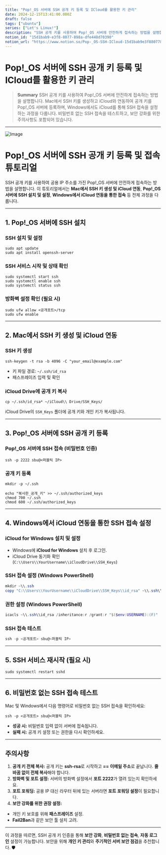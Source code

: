 ```yaml
---
title: "Pop!_OS 서버에 SSH 공개 키 등록 및 ICloud를 활용한 키 관리"
date: 2024-12-15T13:41:00.000Z
draft: false
tags: ["ubuntu"]
series: ["Let's Linux!"]
description: "SSH 공개 키를 사용하여 Pop!_OS 서버에 안전하게 접속하는 방법을 설명합니다. Mac에서 SSH 키를 생성하고 iCloud와 연동하여 공개 키를 Pop!_OS 서버에 등록하며, Windows에서도 iCloud를 통해 SSH 접속을 설정하는 과정을 다룹니다. 비밀번호 없는 SSH 접속을 테스트하고, 보안 강화를 위한 주의사항도 포함되어 있습니다."
notion_id: "15d1bab9-e3f8-8077-898a-dfe448d70390"
notion_url: "https://www.notion.so/Pop-_OS-SSH-ICloud-15d1bab9e3f88077898adfe448d70390"
---
```


# Pop!_OS 서버에 SSH 공개 키 등록 및 ICloud를 활용한 키 관리

> **Summary**
> SSH 공개 키를 사용하여 Pop!_OS 서버에 안전하게 접속하는 방법을 설명합니다. Mac에서 SSH 키를 생성하고 iCloud와 연동하여 공개 키를 Pop!_OS 서버에 등록하며, Windows에서도 iCloud를 통해 SSH 접속을 설정하는 과정을 다룹니다. 비밀번호 없는 SSH 접속을 테스트하고, 보안 강화를 위한 주의사항도 포함되어 있습니다.

---

![Image](https://prod-files-secure.s3.us-west-2.amazonaws.com/09ccd4d5-876c-4bba-bbdf-cc77a0a11257/86c4df21-9be3-4c42-b886-904e996cf715/image.png?X-Amz-Algorithm=AWS4-HMAC-SHA256&X-Amz-Content-Sha256=UNSIGNED-PAYLOAD&X-Amz-Credential=ASIAZI2LB466RWF5MHC2%2F20250724%2Fus-west-2%2Fs3%2Faws4_request&X-Amz-Date=20250724T115528Z&X-Amz-Expires=3600&X-Amz-Security-Token=IQoJb3JpZ2luX2VjEAMaCXVzLXdlc3QtMiJIMEYCIQC266tAe8IaDfKalBF%2BiF1LXe%2FnF38P0vuTNePNnIUkKgIhAN8eseTcDCOlWAWKBHUFzl3YeCMBPiPw%2BC0l6msKN6oTKv8DCCwQABoMNjM3NDIzMTgzODA1IgwUoVuYBsIZ0PIaPkoq3AMiiFshjmPbpCg6MMaB6FuZi7uW2tc96YT0OOgJ%2FOri%2FvxGGk9G8Lw46cfYBXaltnbj7qJUm0ttOg13uUydMUazwm2Rlczxm7U%2Bj10chNNO3sf1vJBk9E8B2hGFvrF6aP2YWT6RR29h%2BgxXTDf7VYe80WiSM2worRQgMPmKrtsfjER99YUOomumvVV4zYyE26ncMXQx3E3e6Wlf1yMburwvt%2FbZ0SgPZhCi3eV678YSMBEnSZhD9xzEgDTQk2dl50z9pPFOT1CZ7Yt1FCNML6YrZd%2FqXJXo8E0Nb2CtoT63EhzK0%2FldCTowdCxDSl0vbz04%2FstTcRwXN02Zmgkp1QnkKSVJ%2Bkq2i8rxCOL3PmdqPC7PWZecq77HPB00LnG0Hqt7wS7awcdBCbLgPfsdU9huLLN7JE5rNxnHXogbbo%2FyC770llLU%2Fy4wbKghtYrZU9iVfArOiyiEgAhX13p5GsYA2tYuK5Q1xDKa0hgx%2FLiGEKG%2Bc53MVMgTPakgMJ%2FxwHHQDnhcA3qIqdcx9IH%2F%2BgPOskdp0oPcnqv%2FSb%2BiMVrtTPuAkRcxtQZ2HpFQlehCi46RrdJkMN5WDJ3DmrjgKSgRUgnzaZwghE4sImoZbR%2BS1KfyDeKkkF5t8UFdqjCXm4jEBjqkAd7brWjwI5NMqgxaTJEz48RZC4f6y9bkoMn%2FbzNRGbYN1F5OvaEvFfX%2BIY7Bu1SNLrCDjy%2FJekXPmZ3JR0GUzR3y6IDrz88dw7Nak1njUcJJyXpuFwwMmABLQXv0YToBPywAeGjRNt83gHgCvzc8Lu4V5rcdqZhY%2BnTX9owVb2P7sc1JMopoQFywa3tngLlVtR4Jh56k0a6Z3Sx7s3K0AzP2xAF4&X-Amz-Signature=654be877ffb4aefd341f619628772f5f758983761a0886100d780ceccdc14652&X-Amz-SignedHeaders=host&x-amz-checksum-mode=ENABLED&x-id=GetObject)

# Pop!\_OS 서버에 SSH 공개 키 등록 및 접속 튜토리얼

SSH 공개 키를 사용하여 공용 IP 주소를 가진 Pop!\_OS 서버에 안전하게 접속하는 방법을 설명합니다. 이 튜토리얼에서는 **Mac에서 SSH 키 생성 및 iCloud 연동**, **Pop!\_OS 서버에 SSH 설치 및 설정**, **Windows에서 iCloud 연동을 통한 접속** 등 전체 과정을 다룹니다.

---

## **1. Pop!\_OS 서버에 SSH 설치**

### **SSH 설치 및 설정**

```shell
sudo apt update
sudo apt install openssh-server

```

### **SSH 서비스 시작 및 상태 확인**

```shell
sudo systemctl start ssh
sudo systemctl enable ssh
sudo systemctl status ssh

```

### **방화벽 설정 확인 (필요 시)**

```shell
sudo ufw allow <공개포트>/tcp
sudo ufw enable

```

---

## **2. Mac에서 SSH 키 생성 및 iCloud 연동**

### **SSH 키 생성**

```shell
ssh-keygen -t rsa -b 4096 -C "your_email@example.com"

```

- 키 파일 경로: `~/.ssh/id_rsa`
- 패스프레이즈 입력 및 확인
### **iCloud Drive에 공개 키 복사**

```shell
cp ~/.ssh/id_rsa* ~/iCloud\\ Drive/SSH_Keys/

```

iCloud Drive의 `SSH_Keys` 폴더에 공개 키와 개인 키가 복사됩니다.

---

## **3. Pop!\_OS 서버에 SSH 공개 키 등록**

### **Pop!\_OS 서버에 SSH 접속 (비밀번호 인증)**

```shell
ssh -p 2222 sbu@<퍼블릭 IP>

```

### **공개 키 등록**

```shell
mkdir -p ~/.ssh

```

```shell
echo "복사한_공개_키" >> ~/.ssh/authorized_keys
chmod 700 ~/.ssh
chmod 600 ~/.ssh/authorized_keys

```

---

## **4. Windows에서 iCloud 연동을 통한 SSH 접속 설정**

### **iCloud for Windows 설치 및 설정**

- Windows에 **iCloud for Windows** 설치 후 로그인.
- iCloud Drive 동기화 확인 (`C:\\Users\\YourUsername\\iCloudDrive\\SSH_Keys`)
### **SSH 접속 설정 (Windows PowerShell)**

```powershell
mkdir ~\\.ssh
copy "C:\\Users\\YourUsername\\iCloudDrive\\SSH_Keys\\id_rsa" ~\\.ssh\\

```

### **권한 설정 (Windows PowerShell)**

```powershell
icacls ~\\.ssh\\id_rsa /inheritance:r /grant:r "$($env:USERNAME):(F)"

```

### **SSH 접속 테스트**

```powershell
ssh -p <공개포트> sbu@<퍼블릭 IP>

```

---

## **5. SSH 서비스 재시작 (필요 시)**

```shell
sudo systemctl restart sshd

```

---

## **6. 비밀번호 없는 SSH 접속 테스트**

Mac 및 Windows에서 다음 명령어로 비밀번호 없는 SSH 접속을 확인하세요:

```shell
ssh -p <공개포트> sbu@<퍼블릭 IP>

```

- **성공 시:** 비밀번호 입력 없이 서버에 접속됩니다.
- **실패 시:** 공개 키 설정 또는 권한을 다시 확인하세요.
---

## **주의사항**

1. **공개 키 전체 복사:** 공개 키는 **ssh-rsa**로 시작하고 **== 이메일 주소**로 끝납니다. **줄바꿈 없이 전체 복사**해야 합니다.
1. **방화벽 및 포트 설정:** 서버의 방화벽 설정에서 **포트 2222**가 열려 있는지 확인하세요.
1. **포트 포워딩:** 공용 IP 대신 라우터 뒤에 있는 서버라면 **포트 포워딩 설정**이 필요합니다.
1. **보안 강화를 위한 권장 설정:**
  - 개인 키 보호를 위해 **패스프레이즈** 설정.
  - **Fail2Ban**과 같은 보안 툴 설치 고려.
---

이 과정을 따르면, SSH 공개 키 인증을 통해 **보안 강화**, **비밀번호 없는 접속**, **자동 로그인** 설정이 가능합니다. 보안을 위해 **개인 키 관리**와 **주기적인 서버 보안 점검**을 추천합니다. 🛡️

